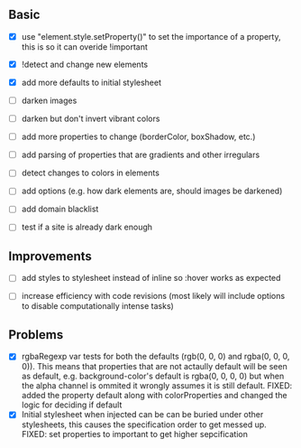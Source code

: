 ## Basic
  - [x] use "element.style.setProperty()" to set the importance of a property, this is so it can overide !important
  - [x] !detect and change new elements
  - [x] add more defaults to initial stylesheet
  - [ ] darken images
  - [ ] darken but don't invert vibrant colors
  - [ ] add more properties to change (borderColor, boxShadow, etc.)
  - [ ] add parsing of properties that are gradients and other irregulars
  - [ ] detect changes to colors in elements
  - [ ] add options (e.g. how dark elements are, should images be darkened)
  - [ ] add domain blacklist
  - [ ] test if a site is already dark enough


## Improvements
  - [ ] add styles to stylesheet instead of inline so :hover works as expected
  - [ ] increase efficiency with code revisions (most likely will include options to disable computationally
        intense tasks)


## Problems 
  - [x] rgbaRegexp var tests for both the defaults (rgb(0, 0, 0) and rgba(0, 0, 0, 0)). This means that properties
        that are not actaully default will be seen as default, e.g. background-color's default is rgba(0, 0, 0, 0)
        but when the alpha channel is ommited it wrongly assumes it is still default. 
        FIXED: added the property default along with colorProperties and changed the logic for deciding if default
  - [x] Initial stylesheet when injected can be can be buried under other stylesheets, this causes the specification
        order to get messed up.
        FIXED: set properties to important to get higher sepcification